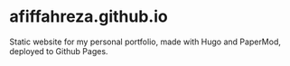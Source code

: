 # afiffahreza.github.io
Static website for my personal portfolio, made with Hugo and PaperMod, deployed to Github Pages.
